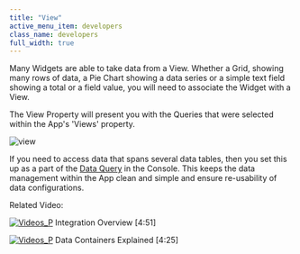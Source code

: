 ```yaml
---
title: "View"
active_menu_item: developers
class_name: developers
full_width: true
---
```



Many Widgets are able to take data from a View. Whether a Grid, showing many rows of data, a Pie Chart showing a data series or a simple text field showing a total or a field value, you will need to associate the Widget with a View.

The View Property will present you with the Queries that were selected within the App's 'Views' property.

![view](/img/docs/view.png)

If you need to access data that spans several data tables, then you set this up as a part of the [Data Query](../../../the-console/console-tabs/queries/) in the Console. This keeps the data management within the App clean and simple and ensure re-usability of data configurations.

Related Video:

[![Videos\_P](/img/docs/videos_p.png)](http://www.youtube.com/v/Jy5HgPdtvMY?autoplay=1&hd=1&fs=1&showsearch=0&rel=0&) Integration Overview [4:51]

[![Videos\_P](/img/docs/videos_p.png)](http://www.youtube.com/v/TrfVkAavkOQ?autoplay=1&hd=1&fs=1&showsearch=0&rel=0&) Data Containers Explained [4:25]

